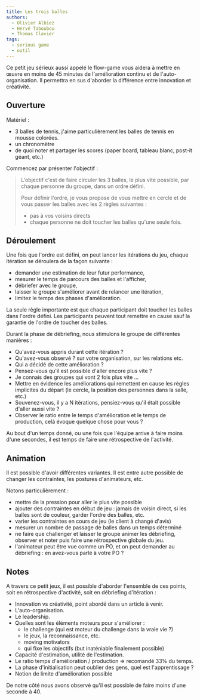 ```yaml
---
title: Les trois balles
authors:
  - Olivier Albiez
  - Hervé Taboubou
  - Thomas Clavier
tags:
  - serious game
  - outil
---
```


Ce petit jeu sérieux aussi appelé le flow-game vous aidera à mettre en œuvre en moins de 45 minutes de l'amélioration continu et de l'auto-organisation. Il permettra en sus d'aborder la différence entre innovation et créativité.

## Ouverture

Matériel : 

- 3 balles de tennis, j'aime particulièrement les balles de tennis en mousse colorées.
- un chronomètre
- de quoi noter et partager les scores (paper board, tableau blanc, post-it géant, etc.)

Commencez par présenter l'objectif :

> L'objectif c'est de faire circuler les 3 balles, le plus vite possible, par chaque personne du groupe, dans un ordre défini.
>
> Pour définir l'ordre, je vous propose de vous mettre en cercle et de vous passer les balles avec les 2 règles suivantes : 
>
> - pas à vos voisins directs
> - chaque personne ne doit toucher les balles qu'une seule fois.

## Déroulement

Une fois que l'ordre est défini, on peut lancer les itérations du jeu, chaque itération se déroulera de la façon suivante : 

- demander une estimation de leur futur performance,
- mesurer le temps de parcours des balles et l'afficher,
- débriefer avec le groupe,
- laisser le groupe s'améliorer avant de relancer une itération,
- limitez le temps des phases d'amélioration.

La seule règle importante est que chaque participant doit toucher les balles dans l'ordre défini. Les participants peuvent tout remettre en cause sauf la garantie de l'ordre de toucher des balles.

Durant la phase de débriefing, nous stimulons le groupe de différentes manières : 

- Qu'avez-vous appris durant cette itération ?
- Qu'avez-vous observé ? sur votre organisation, sur les relations etc.
- Qui a décidé de cette amélioration ?
- Pensez-vous qu'il est possible d'aller encore plus vite ?
- Je connais des groupes qui vont 2 fois plus vite ...
- Mettre en évidence les améliorations qui remettent en cause les règles implicites du départ (le cercle, la position des personnes dans la salle, etc.)
- Souvenez-vous, il y a N itérations, pensiez-vous qu'il était possible d'aller aussi vite ?
- Observer le ratio entre le temps d'amélioration et le temps de production, celà évoque quelque chose pour vous ?

Au bout d'un temps donné, ou une fois que l'équipe arrive à faire moins d'une secondes, il est temps de faire une rétrospective de l'activité.

## Animation

Il est possible d'avoir différentes variantes. Il est entre autre possible de changer les contraintes, les postures d'animateurs, etc.

Notons particulièrement : 
- mettre de la pression pour aller le plus vite possible
- ajouter des contraintes en début de jeu : jamais de voisin direct, si les balles sont de couleur, garder l'ordre des balles, etc.
- varier les contraintes en cours de jeu (le client à changé d'avis)
- mesurer un nombre de passage de balles dans un temps déterminé
- ne faire que challenger et laisser le groupe animer les débriefing, observer et noter puis faire une rétrospective globale du jeu.
- l'animateur peut être vue comme un PO, et on peut demander au débriefing : en avez-vous parlé à votre PO ?

## Notes 

A travers ce petit jeux, il est possible d'aborder l'ensemble de ces points, soit en rétrospective d'activité, soit en débriefing d'itération : 

- Innovation vs créativité, point abordé dans un article à venir.
- L'auto-organisation.
- Le leadership.
- Quelles sont les éléments moteurs pour s'améliorer : 
  - le challenge (qui est moteur du challenge dans la vraie vie ?)
  - le jeux, la reconnaissance, etc.
  - moving motivators
  - qui fixe les objectifs (but inaténiable finalement possible)
- Capacité d'estimation, utilité de l'estimation.
- Le ratio temps d'amélioration / production => recomandé 33% du temps.
- La phase d'initialisation peut oublier des gens, quel est l'apprentissage ?
- Notion de limite d'amélioration possible

De notre côté nous avons observé qu'il est possible de faire moins d'une seconde à 40.


